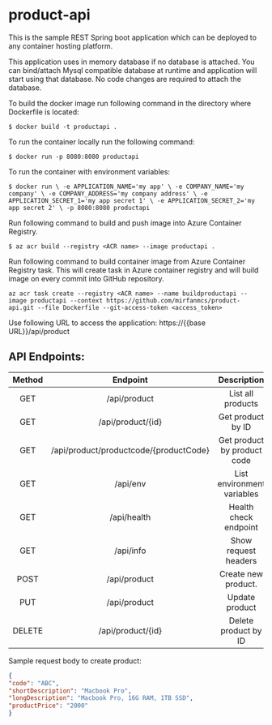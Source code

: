 product-api
========================
This is the sample REST Spring boot application which can be deployed to any container hosting platform.

This application uses in memory database if no database is attached. You can bind/attach Mysql compatible database at runtime and application will start using that database. No code changes are required to attach the database. 


To build the docker image run following command in the directory where Dockerfile is located:

`$ docker build -t productapi .`

To run the container locally run the following command:

`$ docker run -p 8080:8080 productapi`

To run the container with environment variables:


`$ docker run \
-e APPLICATION_NAME='my app' \
-e COMPANY_NAME='my company' \
-e COMPANY_ADDRESS='my company address' \
-e APPLICATION_SECRET_1='my app secret 1' \
-e APPLICATION_SECRET_2='my app secret 2' \
-p 8080:8080 productapi`


Run following command to build and push image into Azure Container Registry.

`$ az acr build --registry <ACR name> --image productapi .`

Run following command to build container image from Azure Container Registry task. This will create task in Azure container registry and will build image on every commit into GitHub repository.

`az acr task create --registry <ACR name> --name buildproductapi --image productapi --context https://github.com/mirfanmcs/product-api.git --file Dockerfile --git-access-token <access_token>`


Use following URL to access the application:
https://{{base URL}}/api/product

## API Endpoints:

| Method |                Endpoint                |         Description         |
| :---:   |:--------------------------------------:|:---------------------------:|
| GET |              /api/product              |      List all products      |
| GET |           /api/product/{id}            |      Get product by ID      |
| GET | /api/product/productcode/{productCode} | Get product by product code |
| GET |                /api/env                | List environment variables  |
| GET |              /api/health               |    Health check endpoint    |
| GET |               /api/info                |    Show request headers     |
| POST |              /api/product              |     Create new product.     |
| PUT |              /api/product              |       Update product        |
| DELETE |           /api/product/{id}            |    Delete product by ID     |

Sample request body to create product:
```json
{
"code": "ABC",
"shortDescription": "Macbook Pro",
"longDescription": "Macbook Pro, 16G RAM, 1TB SSD",
"productPrice": "2000"
}
```

